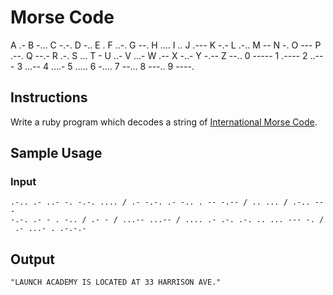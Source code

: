 # Morse Code

A .-	B -...	C -.-.	D -..	E .	F ..-.
G --.	H ....	I ..	J .---	K -.-	L .-..
M --	N -.	O ---	P .--.	Q --.-	R .-.
S ...	T -	U ..-	V ...-	W .--	X -..-
Y -.--	Z --..	0 -----	1 .----	2 ..---	3 ...--
4 ....-	5 .....	6 -....	7 --...	8 ---..	9 ----.






## Instructions

Write a ruby program which decodes a string of [International Morse
Code](http://en.wikipedia.org/wiki/International_Morse_Code).

## Sample Usage

### Input

```no-highlight
.-.. .- ..- -. -.-. .... / .- -.-. .- -.. . -- -.-- / .. ... / .-.. ---
-.-. .- - . -.. / .- - / ...-- ...-- / .... .- .-. .-. .. ... --- -. /
 .- ...- . .-.-.-
```

## Output

```no-highlight
"LAUNCH ACADEMY IS LOCATED AT 33 HARRISON AVE."
```
